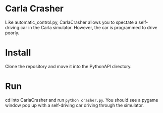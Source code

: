 # Carla Crasher
Like automatic_control.py, CarlaCrasher allows you to spectate a self-driving car in the Carla simulator. However, the car is programmed to drive poorly.

# Install
Clone the repository and move it into the PythonAPI directory.

# Run
cd into CarlaCrasher and run `python crasher.py`. You should see a pygame window pop up with a self-driving car driving through the simulator.
